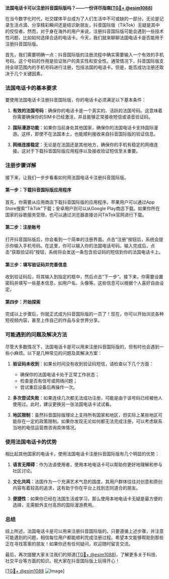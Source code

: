**法国电话卡可以注册抖音国际版吗？——一份详尽指南[[TG💪+ @esim1088](https://t.me/s/esim1088)]**

在当今数字化时代，社交媒体平台成为了人们生活中不可或缺的一部分。无论是记录生活点滴、分享精彩瞬间还是结识新朋友，抖音国际版（TikTok）无疑是其中的佼佼者。然而，对于身在海外的用户来说，注册抖音国际版可能会遇到一些技术性问题，比如如何选择合适的电话卡。今天，我们就来聊聊法国电话卡是否能用于注册抖音国际版。

首先，我们需要明确一点：抖音国际版的注册流程中确实需要输入一个有效的手机号码。这个号码的作用是验证账户的真实性和安全性。通常情况下，抖音国际版支持全球范围内的手机号码进行注册，包括法国的电话卡。但是，能否成功注册还取决于几个关键因素。

### 法国电话卡的基本要求

要使用法国电话卡注册抖音国际版，你的电话卡必须满足以下基本条件：

1. **有效的法国号码**：确保你的电话卡是一个真实的、活跃的法国号码。这意味着你需要确保你的SIM卡已经激活，并且能够正常接收短信或语音验证码。
   
2. **国际漫游功能**：如果你当前身处其他国家，确保你的法国电话卡支持国际漫游。这样，即使不在法国本土，也能顺利接收来自抖音国际版的验证信息。

3. **网络连接稳定**：无论是在法国还是其他地方，确保你的手机有稳定的网络连接。这对于下载抖音国际版应用程序以及接收验证短信至关重要。

### 注册步骤详解

接下来，让我们一步步看看如何用法国电话卡注册抖音国际版。

#### 第一步：下载抖音国际版应用程序

首先，你需要从应用商店下载抖音国际版的应用程序。苹果用户可以通过App Store搜索“TikTok”下载；安卓用户则可以从Google Play商店下载。如果你所在国家的谷歌服务受限，也可以通过浏览器直接访问TikTok官网进行下载。

#### 第二步：注册账号

打开抖音国际版后，你会看到一个简单的注册界面。点击“注册”按钮后，系统会提示你输入手机号码。在这里，你可以输入你的法国电话号码。输入完成后，点击“获取验证码”按钮，系统将会发送一条包含验证码的短信到你的法国电话卡上。

#### 第三步：填写验证码并完善信息

收到验证码后，将其输入到指定的框中，然后点击“下一步”。接下来，你需要设置密码并填写一些基本信息，如用户名、头像等。这些信息可以根据个人喜好自由设定。

#### 第四步：开始探索

完成以上步骤后，你就正式成为抖音国际版的一员了！现在，你可以开始浏览各种短视频内容，甚至上传自己的作品与全世界分享。

### 可能遇到的问题及解决方法

尽管大多数情况下，法国电话卡是可以用来注册抖音国际版的，但有时也会遇到一些小麻烦。以下是几种常见的问题及其解决方案：

1. **验证码未收到**：如果长时间没有收到验证码短信，请检查以下几个方面：
   - 确保你的法国电话卡处于正常工作状态；
   - 检查是否有信号或网络问题；
   - 尝试重启设备后再操作一次。

2. **多次尝试失败**：如果连续几次都无法成功注册，可能是由于该号码已经被他人使用过。此时，建议更换另一张法国电话卡试试看。

3. **地区限制**：虽然抖音国际版理论上支持所有国家和地区，但实际上某些地区可能存在一定的政策限制。如果你发现无论如何都无法完成注册，可以考虑联系当地的电信运营商咨询具体情况。

### 使用法国电话卡的优势

相比起其他国家的电话卡，使用法国电话卡注册抖音国际版有几个明显的优势：

1. **语言无障碍**：作为法语使用者，使用本地电话卡可以帮助你更好地理解和参与社区讨论。
   
2. **文化共鸣**：法国作为一个充满艺术气息的国度，其用户群体往往对创意和原创内容有着较高的追求，这有助于你在平台上找到志同道合的朋友。

3. **便捷性**：如果你已经在法国生活或学习，那么使用本地电话卡无疑是最方便的选择，无需额外支付高昂的国际漫游费用。

### 总结

综上所述，法国电话卡是可以用来注册抖音国际版的。只要遵循上述步骤，并注意可能遇到的问题，相信每位用户都能顺利完成注册过程。希望本文能够帮助到那些正在寻找答案的朋友！如果你还有任何疑问，欢迎随时留言交流。

最后，再次提醒大家关注我们的频道[[TG💪+ @esim1088](https://t.me/s/esim1088)]，了解更多关于科技、社交平台等方面的知识。祝大家在抖音国际版上玩得开心！

[[TG💪+ @esim1088](https://t.me/s/esim1088) ![Image](https://i.postimg.cc/4NQfJmqS/Snipaste-2025-05-13-00-14-12.png)]